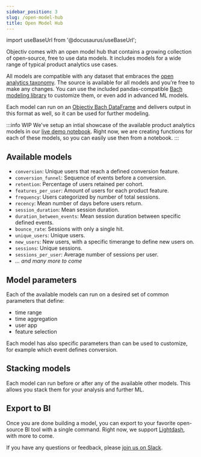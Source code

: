```yaml
---
sidebar_position: 3
slug: /open-model-hub
title: Open Model Hub
---
```


import useBaseUrl from '@docusaurus/useBaseUrl';

Objectiv comes with an open model hub that contains a growing collection of open-source, free to use data models. It includes models for a wide range of typical product analytics use cases.

All models are compatible with any dataset that embraces the [open analytics taxonomy](/taxonomy/introduction.md). The source is available for all models and you’re free to make any changes. You can use the included pandas-compatible [Bach modeling library](/modeling/intro.mdx) to customize them, or even add in advanced ML models.

Each model can run on an [Objectiv Bach DataFrame](/modeling/dataframe/bach.DataFrame.mdx) and delivers output in this format as well, so it can be used for further modeling.

:::info WIP
We've setup an intial showcase of the available product analytics models in our [live demo notebook](https://notebook.objectiv.io/lab/?path=product_analytics.ipynb). Right now, we are creating functions for each of these models, so you can easily use then from a notebook.
:::

## Available models
* `conversion`: Unique users that reach a defined conversion feature.
* `conversion_funnel`: Sequence of events before a conversion.
* `retention`: Percentage of users retained per cohort.
* `features_per_user`: Amount of users for each product feature.
* `frequency`: Users categorized by number of total sessions.
* `recency`: Mean number of days before users return.
* `session_duration`: Mean session duration.
* `duration_between_events`: Mean session duration between specific defined events.
* `bounce_rate`: Sessions with only a single hit.
* `unique_users`: Unique users.
* `new_users`: New users, with a specific timerange to define new users on.
* `sessions`: Unique sessions.
* `sessions_per_user`: Average number of sessions per user.
* <i>... and many more to come</i>

## Model parameters
Each of the available models can run on a desired set of common parameters that define:
* time range
* time aggregation
* user app
* feature selection

Each model has also specific parameters than can be used to customize, for example which event defines conversion.

## Stacking models
Each model can run before or after any of the available other models. This allows you stack them for your analysis and further ML.

## Export to BI
Once you are done building a model, you can export to your favorite open-source BI tool with a single command. Right now, we support [Lightdash](https://www.lightdash.com/), with more to come. 

If you have any questions or feedback, please [join us on Slack](https://join.slack.com/t/objectiv-io/shared_invite/zt-u6xma89w-DLDvOB7pQer5QUs5B_~5pg).


